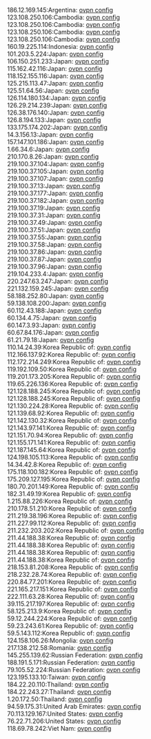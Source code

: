 186.12.169.145:Argentina: [ovpn config](vpn/186_12_169_145.ovpn)  
123.108.250.106:Cambodia: [ovpn config](vpn/123_108_250_106.ovpn)  
123.108.250.106:Cambodia: [ovpn config](vpn/123_108_250_106.ovpn)  
123.108.250.106:Cambodia: [ovpn config](vpn/123_108_250_106.ovpn)  
123.108.250.106:Cambodia: [ovpn config](vpn/123_108_250_106.ovpn)  
160.19.225.114:Indonesia: [ovpn config](vpn/160_19_225_114.ovpn)  
101.203.5.224:Japan: [ovpn config](vpn/101_203_5_224.ovpn)  
106.150.251.233:Japan: [ovpn config](vpn/106_150_251_233.ovpn)  
115.162.42.116:Japan: [ovpn config](vpn/115_162_42_116.ovpn)  
118.152.155.116:Japan: [ovpn config](vpn/118_152_155_116.ovpn)  
125.215.113.47:Japan: [ovpn config](vpn/125_215_113_47.ovpn)  
125.51.64.56:Japan: [ovpn config](vpn/125_51_64_56.ovpn)  
126.114.180.134:Japan: [ovpn config](vpn/126_114_180_134.ovpn)  
126.29.214.239:Japan: [ovpn config](vpn/126_29_214_239.ovpn)  
126.38.176.140:Japan: [ovpn config](vpn/126_38_176_140.ovpn)  
126.8.194.133:Japan: [ovpn config](vpn/126_8_194_133.ovpn)  
133.175.174.202:Japan: [ovpn config](vpn/133_175_174_202.ovpn)  
14.3.156.13:Japan: [ovpn config](vpn/14_3_156_13.ovpn)  
157.147.101.186:Japan: [ovpn config](vpn/157_147_101_186.ovpn)  
1.66.34.6:Japan: [ovpn config](vpn/1_66_34_6.ovpn)  
210.170.8.26:Japan: [ovpn config](vpn/210_170_8_26.ovpn)  
219.100.37.104:Japan: [ovpn config](vpn/219_100_37_104.ovpn)  
219.100.37.105:Japan: [ovpn config](vpn/219_100_37_105.ovpn)  
219.100.37.107:Japan: [ovpn config](vpn/219_100_37_107.ovpn)  
219.100.37.13:Japan: [ovpn config](vpn/219_100_37_13.ovpn)  
219.100.37.177:Japan: [ovpn config](vpn/219_100_37_177.ovpn)  
219.100.37.182:Japan: [ovpn config](vpn/219_100_37_182.ovpn)  
219.100.37.19:Japan: [ovpn config](vpn/219_100_37_19.ovpn)  
219.100.37.31:Japan: [ovpn config](vpn/219_100_37_31.ovpn)  
219.100.37.49:Japan: [ovpn config](vpn/219_100_37_49.ovpn)  
219.100.37.51:Japan: [ovpn config](vpn/219_100_37_51.ovpn)  
219.100.37.55:Japan: [ovpn config](vpn/219_100_37_55.ovpn)  
219.100.37.58:Japan: [ovpn config](vpn/219_100_37_58.ovpn)  
219.100.37.86:Japan: [ovpn config](vpn/219_100_37_86.ovpn)  
219.100.37.87:Japan: [ovpn config](vpn/219_100_37_87.ovpn)  
219.100.37.96:Japan: [ovpn config](vpn/219_100_37_96.ovpn)  
219.104.233.4:Japan: [ovpn config](vpn/219_104_233_4.ovpn)  
220.247.63.247:Japan: [ovpn config](vpn/220_247_63_247.ovpn)  
221.132.159.245:Japan: [ovpn config](vpn/221_132_159_245.ovpn)  
58.188.252.80:Japan: [ovpn config](vpn/58_188_252_80.ovpn)  
59.138.108.200:Japan: [ovpn config](vpn/59_138_108_200.ovpn)  
60.112.43.188:Japan: [ovpn config](vpn/60_112_43_188.ovpn)  
60.134.4.75:Japan: [ovpn config](vpn/60_134_4_75.ovpn)  
60.147.3.93:Japan: [ovpn config](vpn/60_147_3_93.ovpn)  
60.67.84.176:Japan: [ovpn config](vpn/60_67_84_176.ovpn)  
61.21.79.18:Japan: [ovpn config](vpn/61_21_79_18.ovpn)  
110.14.24.39:Korea Republic of: [ovpn config](vpn/110_14_24_39.ovpn)  
112.166.137.92:Korea Republic of: [ovpn config](vpn/112_166_137_92.ovpn)  
112.172.214.249:Korea Republic of: [ovpn config](vpn/112_172_214_249.ovpn)  
119.192.109.50:Korea Republic of: [ovpn config](vpn/119_192_109_50.ovpn)  
119.201.173.205:Korea Republic of: [ovpn config](vpn/119_201_173_205.ovpn)  
119.65.226.136:Korea Republic of: [ovpn config](vpn/119_65_226_136.ovpn)  
121.128.188.245:Korea Republic of: [ovpn config](vpn/121_128_188_245.ovpn)  
121.128.188.245:Korea Republic of: [ovpn config](vpn/121_128_188_245.ovpn)  
121.130.224.28:Korea Republic of: [ovpn config](vpn/121_130_224_28.ovpn)  
121.139.68.92:Korea Republic of: [ovpn config](vpn/121_139_68_92.ovpn)  
121.142.130.32:Korea Republic of: [ovpn config](vpn/121_142_130_32.ovpn)  
121.143.97.141:Korea Republic of: [ovpn config](vpn/121_143_97_141.ovpn)  
121.151.70.94:Korea Republic of: [ovpn config](vpn/121_151_70_94.ovpn)  
121.155.171.141:Korea Republic of: [ovpn config](vpn/121_155_171_141.ovpn)  
121.187.145.64:Korea Republic of: [ovpn config](vpn/121_187_145_64.ovpn)  
124.198.105.113:Korea Republic of: [ovpn config](vpn/124_198_105_113.ovpn)  
14.34.42.8:Korea Republic of: [ovpn config](vpn/14_34_42_8.ovpn)  
175.118.100.182:Korea Republic of: [ovpn config](vpn/175_118_100_182.ovpn)  
175.209.127.195:Korea Republic of: [ovpn config](vpn/175_209_127_195.ovpn)  
180.70.201.149:Korea Republic of: [ovpn config](vpn/180_70_201_149.ovpn)  
182.31.49.19:Korea Republic of: [ovpn config](vpn/182_31_49_19.ovpn)  
1.215.88.226:Korea Republic of: [ovpn config](vpn/1_215_88_226.ovpn)  
210.178.51.210:Korea Republic of: [ovpn config](vpn/210_178_51_210.ovpn)  
211.219.38.196:Korea Republic of: [ovpn config](vpn/211_219_38_196.ovpn)  
211.227.99.112:Korea Republic of: [ovpn config](vpn/211_227_99_112.ovpn)  
211.232.203.202:Korea Republic of: [ovpn config](vpn/211_232_203_202.ovpn)  
211.44.188.38:Korea Republic of: [ovpn config](vpn/211_44_188_38.ovpn)  
211.44.188.38:Korea Republic of: [ovpn config](vpn/211_44_188_38.ovpn)  
211.44.188.38:Korea Republic of: [ovpn config](vpn/211_44_188_38.ovpn)  
211.44.188.38:Korea Republic of: [ovpn config](vpn/211_44_188_38.ovpn)  
218.153.81.208:Korea Republic of: [ovpn config](vpn/218_153_81_208.ovpn)  
218.232.28.74:Korea Republic of: [ovpn config](vpn/218_232_28_74.ovpn)  
220.84.77.201:Korea Republic of: [ovpn config](vpn/220_84_77_201.ovpn)  
221.165.217.151:Korea Republic of: [ovpn config](vpn/221_165_217_151.ovpn)  
222.111.63.28:Korea Republic of: [ovpn config](vpn/222_111_63_28.ovpn)  
39.115.217.197:Korea Republic of: [ovpn config](vpn/39_115_217_197.ovpn)  
58.125.213.9:Korea Republic of: [ovpn config](vpn/58_125_213_9.ovpn)  
59.12.244.224:Korea Republic of: [ovpn config](vpn/59_12_244_224.ovpn)  
59.23.243.61:Korea Republic of: [ovpn config](vpn/59_23_243_61.ovpn)  
59.5.143.112:Korea Republic of: [ovpn config](vpn/59_5_143_112.ovpn)  
124.158.106.26:Mongolia: [ovpn config](vpn/124_158_106_26.ovpn)  
217.138.212.58:Romania: [ovpn config](vpn/217_138_212_58.ovpn)  
145.255.139.62:Russian Federation: [ovpn config](vpn/145_255_139_62.ovpn)  
188.191.5.171:Russian Federation: [ovpn config](vpn/188_191_5_171.ovpn)  
79.105.52.224:Russian Federation: [ovpn config](vpn/79_105_52_224.ovpn)  
123.195.133.10:Taiwan: [ovpn config](vpn/123_195_133_10.ovpn)  
184.22.20.110:Thailand: [ovpn config](vpn/184_22_20_110.ovpn)  
184.22.243.27:Thailand: [ovpn config](vpn/184_22_243_27.ovpn)  
1.20.172.50:Thailand: [ovpn config](vpn/1_20_172_50.ovpn)  
94.59.175.31:United Arab Emirates: [ovpn config](vpn/94_59_175_31.ovpn)  
70.113.129.167:United States: [ovpn config](vpn/70_113_129_167.ovpn)  
76.22.71.206:United States: [ovpn config](vpn/76_22_71_206.ovpn)  
118.69.78.242:Viet Nam: [ovpn config](vpn/118_69_78_242.ovpn)  
